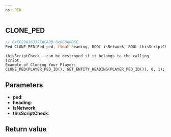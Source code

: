 ```yaml
---
ns: PED
---
```

## CLONE_PED

```c
// 0xEF29A16337FACADB 0x8C8A8D6E
Ped CLONE_PED(Ped ped, float heading, BOOL isNetwork, BOOL thisScriptCheck);
```

```
thisScriptCheck - can be destroyed if it belongs to the calling script.  
Example of Cloning Your Player:  
CLONE_PED(PLAYER_PED_ID(), GET_ENTITY_HEADING(PLAYER_PED_ID()), 0, 1);  
```

## Parameters
* **ped**: 
* **heading**: 
* **isNetwork**: 
* **thisScriptCheck**: 

## Return value

